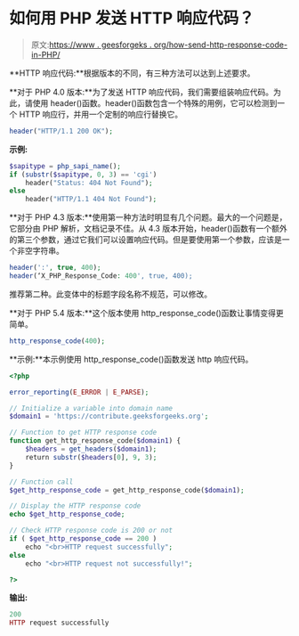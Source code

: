 # 如何用 PHP 发送 HTTP 响应代码？

> 原文:[https://www . geesforgeks . org/how-send-http-response-code-in-PHP/](https://www.geeksforgeeks.org/how-to-send-http-response-code-in-php/)

**HTTP 响应代码:**根据版本的不同，有三种方法可以达到上述要求。

**对于 PHP 4.0 版本:**为了发送 HTTP 响应代码，我们需要组装响应代码。为此，请使用 header()函数。header()函数包含一个特殊的用例，它可以检测到一个 HTTP 响应行，并用一个定制的响应行替换它。

```php
header("HTTP/1.1 200 OK");
```

**示例:**

```php
$sapitype = php_sapi_name();
if (substr($sapitype, 0, 3) == 'cgi')
    header("Status: 404 Not Found");
else
    header("HTTP/1.1 404 Not Found");
```

**对于 PHP 4.3 版本:**使用第一种方法时明显有几个问题。最大的一个问题是，它部分由 PHP 解析，文档记录不佳。从 4.3 版本开始，header()函数有一个额外的第三个参数，通过它我们可以设置响应代码。但是要使用第一个参数，应该是一个非空字符串。

```php
header(':', true, 400);
header(‘X_PHP_Response_Code: 400', true, 400);

```

推荐第二种。此变体中的标题字段名称不规范，可以修改。

**对于 PHP 5.4 版本:**这个版本使用 http_response_code()函数让事情变得更简单。

```php
http_response_code(400);
```

**示例:**本示例使用 http_response_code()函数发送 http 响应代码。

```php
<?php

error_reporting(E_ERROR | E_PARSE);

// Initialize a variable into domain name
$domain1 = 'https://contribute.geeksforgeeks.org';

// Function to get HTTP response code 
function get_http_response_code($domain1) {
    $headers = get_headers($domain1);
    return substr($headers[0], 9, 3);
}

// Function call 
$get_http_response_code = get_http_response_code($domain1);

// Display the HTTP response code
echo $get_http_response_code;

// Check HTTP response code is 200 or not
if ( $get_http_response_code == 200 )
    echo "<br>HTTP request successfully";
else
    echo "<br>HTTP request not successfully!";

?>
```

**输出:**

```php
200
HTTP request successfully
```